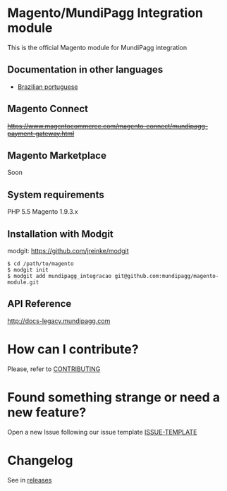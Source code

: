 # Magento/MundiPagg Integration module
This is the official Magento module for MundiPagg integration

## Documentation in other languages
* [Brazilian portuguese](README.pt-br.md)

## Magento Connect 
~~https://www.magentocommerce.com/magento-connect/mundipagg-payment-gateway.html~~

## Magento Marketplace
Soon

## System requirements
PHP 5.5
Magento 1.9.3.x

## Installation with Modgit 
modgit: https://github.com/jreinke/modgit

    $ cd /path/to/magento
    $ modgit init
    $ modgit add mundipagg_integracao git@github.com:mundipagg/magento-module.git

## API Reference
http://docs-legacy.mundipagg.com

# How can I contribute?
Please, refer to [CONTRIBUTING](CONTRIBUTING.md)

# Found something strange or need a new feature?
Open a new Issue following our issue template [ISSUE-TEMPLATE](ISSUE-TEMPLATE.md)

# Changelog
See in [releases](https://github.com/mundipagg/magento-module/releases)
